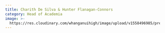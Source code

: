 ```yaml
---
title: Charith De Silva & Hunter Flanagan-Connors
category: Head of Academia
image: >-
  https://res.cloudinary.com/whanganuihigh/image/upload/v1558496985/prefects/Heads_of_Academia_-_Charith_De_Silva_and_Hunter_Flanagan-Connors_3.jpg
---
```



